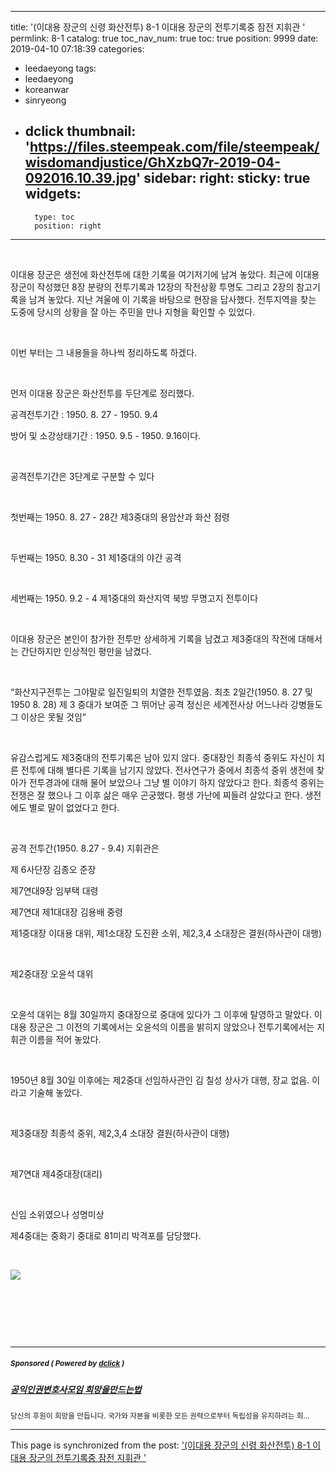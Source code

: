 
---
title: '(이대용 장군의 신령 화산전투) 8-1 이대용 장군의 전투기록중 잠전 지휘관 '
permlink: 8-1
catalog: true
toc_nav_num: true
toc: true
position: 9999
date: 2019-04-10 07:18:39
categories:
- leedaeyong
tags:
- leedaeyong
- koreanwar
- sinryeong
- dclick
thumbnail: 'https://files.steempeak.com/file/steempeak/wisdomandjustice/GhXzbQ7r-2019-04-092016.10.39.jpg'
sidebar:
    right:
        sticky: true
widgets:
    -
        type: toc
        position: right
---


<p><br></p><p>이대용 장군은 생전에 화산전투에 대한 기록을 여기저기에 남겨 놓았다. 최근에 이대용 장군이 작성했던 8장 분량의 전투기록과 12장의 작전상황 투명도 그리고 2장의 참고기록을 남겨 놓았다. 지난 겨울에 이 기록을 바탕으로 현장을 답사했다. 전투지역을 찾는 도중에 당시의 상황을 잘 아는 주민을 만나 지형을 확인할 수 있었다.&nbsp;</p><p><br></p><p>이번 부터는 그 내용들을 하나씩 정리하도록 하겠다.&nbsp;</p><p><br></p><p>먼저 이대용 장군은 화산전투를 두단계로 정리했다.&nbsp;</p><p>공격전투기간 : 1950. 8. 27 - 1950. 9.4</p><p>방어 및 소강상태기간 : 1950. 9.5 - 1950. 9.16이다.&nbsp;</p><p><br></p><p>공격전투기간은 3단계로 구분할 수 있다</p><p><br></p><p>첫번째는 1950. 8. 27 - 28간 제3중대의 용암산과 화산 점령</p><p><br></p><p>두번째는 1950. 8.30 - 31 제1중대의 야간 공격</p><p><br></p><p>세번째는 1950. 9.2 - 4 제1중대의 화산지역 북방 무명고지 전투이다&nbsp;</p><p><br></p><p>이대용 장군은 본인이 참가한 전투만 상세하게 기록을 남겼고 제3중대의 작전에 대해서는 간단하지만 인상적인 평만을 남겼다.&nbsp;</p><p><br></p><p>“화산지구전투는 그야말로 일진일퇴의 치열한 전투였음. 최초 2일간(1950. 8. 27 및 1950 8. 28) 제 3 중대가 보여준 그 뛰어난 공격 정신은 세계전사상 어느나라 강병들도 그 이상은 못될 것임”</p><p><br></p><p>유감스럽게도 제3중대의 전투기록은 남아 있지 않다. 중대장인&nbsp;최종석 중위도 자신이 치른 전투에 대해 별다른 기록을 남기지 않았다. 전사연구가 중에서 최종석 중위 생전에 찾아가 전투경과에 대해 물어 보았으나 그냥 별 이야기 하지 않았다고 한다. 최종석 중위는 전쟁은 잘 했으나 그 이후 삶은 매우 곤궁했다. 평생 가난에 찌들려 살았다고 한다. 생전에도 별로 말이 없었다고 한다.&nbsp;</p><p><br></p><p>공격 전투간(1950. 8.27 - 9.4) 지휘관은&nbsp;</p><p>제 6사단장 김종오 준장</p><p>제7연대9장 임부택 대령</p><p>제7연대 제1대대장 김용배 중령</p><p>제1중대장 이대용 대위, 제1소대장 도진환 소위, 제2,3,4 소대장은 결원(하사관이 대행)</p><p><br></p><p>제2중대장 오윤석 대위</p><p><br></p><p>오윤석 대위는 8월 30일까지 중대장으로 중대에 있다가 그 이후에 탈영하고 말았다. 이대용 장군은 그 이전의 기록에서는 오윤석의 이름을 밝히지 않았으나 전투기록에서는 지휘관 이름을 적어 놓았다.&nbsp;</p><p><br></p><p>1950년 8월 30일 이후에는 제2중대 선임하사관인 김 칠성 상사가 대행, 장교 없음. 이라고 기술해 놓았다.&nbsp;</p><p><br></p><p>제3중대장 최종석 중위, 제2,3,4 소대장 결원(하사관이 대행)</p><p><br></p><p>제7연대 제4중대장(대리) </p><p><br></p><p>신임 소위였으나 성명미상</p><p>제4중대는 중화기 중대로 81미리 박격포를 담당했다.&nbsp;&nbsp;&nbsp;&nbsp;</p><p><br></p><p><img src="https://files.steempeak.com/file/steempeak/wisdomandjustice/GhXzbQ7r-2019-04-092016.10.39.jpg"></p><p><br></p><p><br></p><p><br></p>

---

#####  <sub> **Sponsored ( Powered by [dclick](https://www.dclick.io) )** </sub>
##### [공익인권변호사모임 희망을만드는법](https://api.dclick.io/v1/c?x=eyJhbGciOiJIUzI1NiIsInR5cCI6IkpXVCJ9.eyJjIjoid2lzZG9tYW5kanVzdGljZSIsInMiOiI4LTEiLCJhIjpbInQtMTc3MiJdLCJ1cmwiOiJodHRwOi8vd3d3LmhvcGVhbmRsYXcub3JnL3N1cHBvcnQvc3VwcG9ydGluZy1tZW1iZXItMi8iLCJpYXQiOjE1NTQ5NzIwOTYsImV4cCI6MTg3MDMzMjA5Nn0.GZGn8TZgsfC4SLzRKexBeTxKLRGX9zFV_JOZGhmMtx4)
<sup>당신의 후원이 희망을 만듭니다. 국가와 자본을 비롯한 모든 권력으로부터 독립성을 유지하려는 희...</sup>


- - -

This page is synchronized from the post: ['(이대용 장군의 신령 화산전투) 8-1 이대용 장군의 전투기록중 잠전 지휘관 '](https://steemit.com/@wisdomandjustice/8-1)
